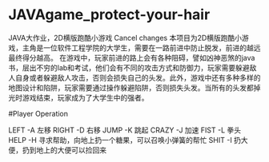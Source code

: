 # JAVAgame_protect-your-hair
JAVA大作业，2D横版跑酷小游戏
Cancel changes
本项目为2D横版跑酷小游戏，主角是一位软件工程学院的大学生，需要在一路前进中防止脱发，前进的越远最终得分越高。
在游戏中，玩家前进的路上会有各种阻碍，譬如凶神恶煞的java书，层出不穷的lab和考试，他们会有不同的攻击方式和防御力，玩家需要躲避敌人自身或者躲避敌人攻击，否则会损失自己的头发。此外，游戏中还有多种多样的地图设计和陷阱，玩家需要通过操作躲避陷阱，否则损失头发。当所有的头发都掉光时游戏结束，玩家成为了大学生中的强者。

#Player Operation

LEFT    -A      左移
RIGHT   -D      右移
JUMP    -K      跳起
CRAZY   -J      加速
FIST    -L      拳头
HELP    -H      寻求帮助，向地上扔一个糖果，可以召唤小弹簧的帮忙
SHIT    -I      扔大便，扔到地上的大便可以捡回来
